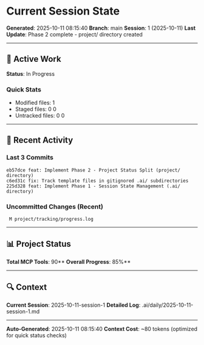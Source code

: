 # Current Session State

**Generated**: 2025-10-11 08:15:40
**Branch**: main
**Session**: 1 (2025-10-11)
**Last Update**: Phase 2 complete - project/ directory created

---

## 🎯 Active Work

**Status**: In Progress

### Quick Stats
- Modified files: 1
- Staged files: 0
0
- Untracked files: 0
0

---

## 📝 Recent Activity

### Last 3 Commits
```
eb57dce feat: Implement Phase 2 - Project Status Split (project/ directory)
c6ed31c fix: Track template files in gitignored .ai/ subdirectories
225d328 feat: Implement Phase 1 - Session State Management (.ai/ directory)
```

### Uncommitted Changes (Recent)
```
 M project/tracking/progress.log

```

---

## 📊 Project Status

**Total MCP Tools**: 90**
**Overall Progress**: 85%**

---

## 🔍 Context

**Current Session**: 2025-10-11-session-1
**Detailed Log**: .ai/daily/2025-10-11-session-1.md

---

**Auto-Generated**: 2025-10-11 08:15:40
**Context Cost**: ~80 tokens (optimized for quick status checks)
